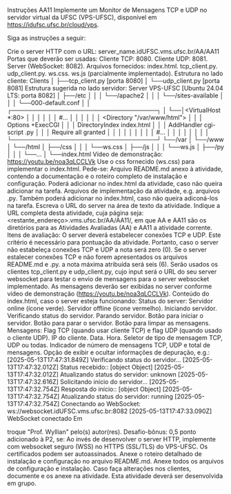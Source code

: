 Instruções AA11
Implemente um Monitor de Mensagens TCP e UDP no servidor virtual da UFSC (VPS-UFSC), disponível em https://idufsc.ufsc.br/cloud/vps.



Siga as instruções a seguir:

Crie o server HTTP com o URL:
server_name.idUFSC.vms.ufsc.br/AA/AA11
Portas que deverão ser usadas:
Cliente TCP: 8080.
Cliente UDP: 8081.
Server (WebSocket: 8082).
Arquivos fornecidos:
index.html.
tcp_client.py.
udp_client.py.
ws.css.
ws.js (parcialmente implementado).
Estrutura no lado cliente:
Clients
│
├──tcp_client.py [porta 8080]
│
└──udp_client.py [porta 8081]
Estrutura sugerida no lado servidor:
Server VPS-UFSC [Ubuntu 24.04 LTS: porta 8082]
│
├──/etc
│  │
│  └──/apache2
│     │
│     └──/sites-available
│        │
│        └──000-default.conf
│           │  ┌──────────────────────────────────┐
│           └──│<VirtualHost *:80>                │
│              │                                  │
│              │    #...                          │
│              │                                  │
│              │    <Directory "/var/www/html">   │
│              │        Options +ExecCGI          │
│              │        DirectoryIndex index.html │
│              │        AddHandler cgi-script .py │
│              │        Require all granted       │
│              │    </Directory>                  │
│              │                                  │
│              │    #...                          │
│              │                                  │
│              │</VirtualHost>                    │
│              └──────────────────────────────────┘
└──/var
   │
   └──/www
      │
      └──/html
         │
         ├──/css
         │  │
         │  └──ws.css
         │
         ├──/js
         │  │
         │  └──ws.js
         │
         ├──/py
         │  │
         │  └──...
         │
         └──index.html
Vídeo de demonstração:
https://youtu.be/noa3qLCCLVk
Use o css fornecido (ws.css) para implementar o index.html.
Pede-se:
Arquivo README.md anexo à atividade, contendo a documentação e o roteiro completo de instalação e configuração.
Poderá adicionar no index.html da atividade, caso não queira adicionar na tarefa.
Arquivos de implementação da atividade, e.g. arquivos .py.
Também poderá adicionar no index.html, caso não queira adiconá-los na tarefa.
Escreva o URL do server na área de texto da atividade.
Indique a URL completa desta atividade, cuja página seja:
<restante_endereço>.vms.ufsc.br/AA/AA11/,
em que AA e AA11 são os diretórios para as Atividades Avaliadas (AA) e AA11 a atividade corrente.
Itens de avaliação:
O server deverá estabelecer conexões TCP e UDP. Este critério é necessário para pontuação da atividade.
Portanto, caso o server não estabeleça conexões TCP e UDP a nota será zero (0).
Se o server estalecer conexões TCP e não forem apresentados os arquivos README.md e .py. a nota máxima atribuída será seis (6).
Serão usados os clientes tcp_client.py e udp_client.py, cujo input será o URL do seu server websocket para testar o envio de mensagens para o server websocket implementado.
As mensagens deverão ser exibidas no server conforme vídeo de demonstração (https://youtu.be/noa3qLCCLVk).
Conteúdo do index.html, caso o server esteja funcionando:
Status do server:
Servidor online (ícone verde).
Servidor offline (ícone vermelho).
Iniciando servidor.
Verificando status do servidor.
Parando servidor.
Botão para iniciar o servidor.
Botão para parar o servidor.
Botão para limpar as mensagens.
Mensagens:
Flag TCP (quando usar cliente TCP) e flag UDP (quando usado o cliente UDP).
IP do cliente.
Data.
Hora.
Seletor de tipo de mensagem TCP, UDP ou todas.
Indicador de número de mensagens TCP, UDP e total de mensagens.
Opção de exibir e ocultar informações de depuração, e.g.:
[2025-05-13T17:47:31.849Z] Verificando status do servidor...
[2025-05-13T17:47:32.012Z] Status recebido:: [object Object]
[2025-05-13T17:47:32.012Z] Atualizando status do servidor: unknown
[2025-05-13T17:47:32.616Z] Solicitando início do servidor...
[2025-05-13T17:47:32.754Z] Resposta do início:: [object Object]
[2025-05-13T17:47:32.754Z] Atualizando status do servidor: running
[2025-05-13T17:47:32.754Z] Conectando ao WebSocket: ws://websocket.idUFSC.vms.ufsc.br:8082
[2025-05-13T17:47:33.090Z] WebSocket conectado
Em <footer> troque "Prof. Wyllian" pelo(s) autor(res).
Desafio-bônus:
0,5 ponto adicionado à P2, se:
Ao invés de desenvolver o server HTTP, implemente com websocket seguro (WSS) no HTTPS (SSL/TLS) do VPS-UFSC.
Os certificados podem ser autoassinados.
Anexe o roteiro detalhado de instalação e configuração no arquivo README.md.
Anexe todos os arquivos de configuração e instalação.
Caso faça alterações nos clientes, documente e os anexe na atividade.
Esta atividade deverá ser desenvolvida em grupo.